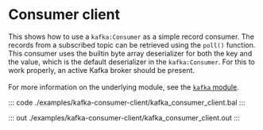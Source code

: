# Consumer client

This shows how to use a `kafka:Consumer` as a simple record
consumer. The records from a subscribed topic can be retrieved using the
`poll()` function.
This consumer uses the builtin byte array deserializer for both the key and
the value, which is the default deserializer in the `kafka:Consumer`. For
this to work properly, an active Kafka broker should be present.
<br/><br/>
For more information on the underlying module, 
see the [`kafka` module](https://lib.ballerina.io/ballerinax/kafka/latest).

::: code ./examples/kafka-consumer-client/kafka_consumer_client.bal :::

::: out ./examples/kafka-consumer-client/kafka_consumer_client.out :::